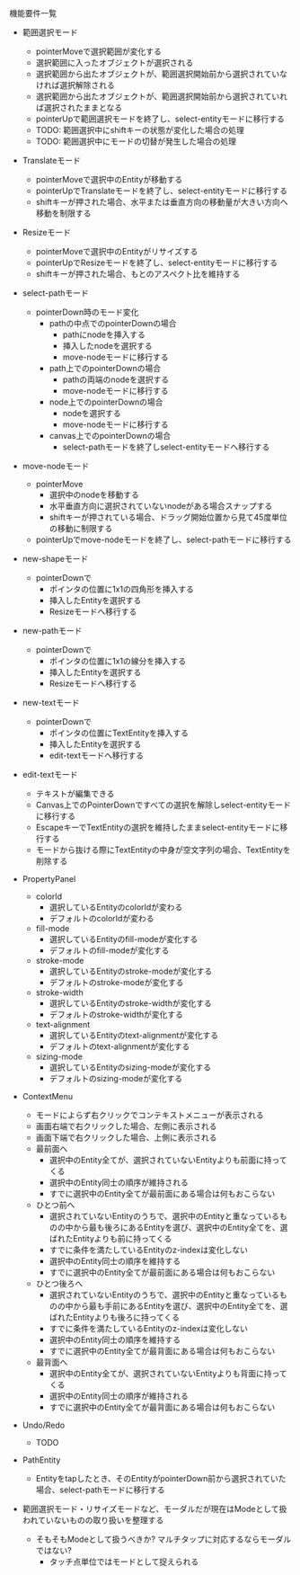 機能要件一覧

- 範囲選択モード
    - pointerMoveで選択範囲が変化する
    - 選択範囲に入ったオブジェクトが選択される
    - 選択範囲から出たオブジェクトが、範囲選択開始前から選択されていなければ選択解除される
    - 選択範囲から出たオブジェクトが、範囲選択開始前から選択されていれば選択されたままとなる
    - pointerUpで範囲選択モードを終了し、select-entityモードに移行する
    - TODO: 範囲選択中にshiftキーの状態が変化した場合の処理
    - TODO: 範囲選択中にモードの切替が発生した場合の処理
- Translateモード
    - pointerMoveで選択中のEntityが移動する
    - pointerUpでTranslateモードを終了し、select-entityモードに移行する
    - shiftキーが押された場合、水平または垂直方向の移動量が大きい方向へ移動を制限する
- Resizeモード
    - pointerMoveで選択中のEntityがリサイズする
    - pointerUpでResizeモードを終了し、select-entityモードに移行する
    - shiftキーが押された場合、もとのアスペクト比を維持する
- select-pathモード
    - pointerDown時のモード変化
        - pathの中点でのpointerDownの場合
            - pathにnodeを挿入する
            - 挿入したnodeを選択する
            - move-nodeモードに移行する
        - path上でのpointerDownの場合
            - pathの両端のnodeを選択する
            - move-nodeモードに移行する
        - node上でのpointerDownの場合
            - nodeを選択する
            - move-nodeモードに移行する
        - canvas上でのpointerDownの場合
            - select-pathモードを終了しselect-entityモードへ移行する
- move-nodeモード
    - pointerMove
        - 選択中のnodeを移動する
        - 水平垂直方向に選択されていないnodeがある場合スナップする
        - shiftキーが押されている場合、ドラッグ開始位置から見て45度単位の移動に制限する
    - pointerUpでmove-nodeモードを終了し、select-pathモードに移行する
- new-shapeモード
    - pointerDownで
        - ポインタの位置に1x1の四角形を挿入する
        - 挿入したEntityを選択する
        - Resizeモードへ移行する
- new-pathモード
    - pointerDownで
        - ポインタの位置に1x1の線分を挿入する
        - 挿入したEntityを選択する
        - Resizeモードへ移行する
- new-textモード
    - pointerDownで
        - ポインタの位置にTextEntityを挿入する
        - 挿入したEntityを選択する
        - edit-textモードへ移行する
- edit-textモード
    - テキストが編集できる
    - Canvas上でのPointerDownですべての選択を解除しselect-entityモードに移行する
    - EscapeキーでTextEntityの選択を維持したままselect-entityモードに移行する
    - モードから抜ける際にTextEntityの中身が空文字列の場合、TextEntityを削除する
- PropertyPanel
    - colorId
        - 選択しているEntityのcolorIdが変わる
        - デフォルトのcolorIdが変わる
    - fill-mode
        - 選択しているEntityのfill-modeが変化する
        - デフォルトのfill-modeが変化する
    - stroke-mode
        - 選択しているEntityのstroke-modeが変化する
        - デフォルトのstroke-modeが変化する
    - stroke-width
        - 選択しているEntityのstroke-widthが変化する
        - デフォルトのstroke-widthが変化する
    - text-alignment
        - 選択しているEntityのtext-alignmentが変化する
        - デフォルトのtext-alignmentが変化する
    - sizing-mode
        - 選択しているEntityのsizing-modeが変化する
        - デフォルトのsizing-modeが変化する
- ContextMenu
    - モードによらず右クリックでコンテキストメニューが表示される
    - 画面右端で右クリックした場合、左側に表示される
    - 画面下端で右クリックした場合、上側に表示される
    - 最前面へ
        - 選択中のEntity全てが、選択されていないEntityよりも前面に持ってくる
        - 選択中のEntity同士の順序が維持される
        - すでに選択中のEntity全てが最前面にある場合は何もおこらない
    - ひとつ前へ
        - 選択されていないEntityのうちで、選択中のEntityと重なっているものの中から最も後ろにあるEntityを選び、選択中のEntity全てを、選ばれたEntityよりも前に持ってくる
        - すでに条件を満たしているEntityのz-indexは変化しない
        - 選択中のEntity同士の順序を維持する
        - すでに選択中のEntity全てが最前面にある場合は何もおこらない
    - ひとつ後ろへ
        - 選択されていないEntityのうちで、選択中のEntityと重なっているものの中から最も手前にあるEntityを選び、選択中のEntity全てを、選ばれたEntityよりも後ろに持ってくる
        - すでに条件を満たしているEntityのz-indexは変化しない
        - 選択中のEntity同士の順序を維持する
        - すでに選択中のEntity全てが最背面にある場合は何もおこらない
    - 最背面へ
        - 選択中のEntity全てが、選択されていないEntityよりも背面に持ってくる
        - 選択中のEntity同士の順序が維持される
        - すでに選択中のEntity全てが最背面にある場合は何もおこらない
- Undo/Redo
    - TODO
- PathEntity
    - Entityをtapしたとき、そのEntityがpointerDown前から選択されていた場合、select-pathモードに移行する


- 範囲選択モード・リサイズモードなど、モーダルだが現在はModeとして扱われていないものの取り扱いを整理する
    - そもそもModeとして扱うべきか? マルチタップに対応するならモーダルではない?
        - タッチ点単位ではモードとして捉えられる

